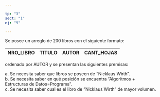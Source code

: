 ```yaml
---

tp: "3"
sect: "1"
ej: "9"

---
```


Se posee un arreglo de 200 libros con el siguiente formato:  

| NRO_LIBRO | TITULO | AUTOR | CANT_HOJAS |
|-----------|--------|-------|------------| 

ordenado por AUTOR y se presentan las siguientes premisas:

a.	Se necesita saber que libros se poseen de “Nicklaus Wirth”.  
b.	Se necesita saber en qué posición se encuentra “Algoritmos + Estructuras de Datos=Programa”.  
c.	Se necesita saber cual es el libro de “Nicklaus Wirth” de mayor volumen.  
